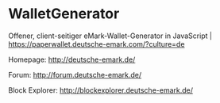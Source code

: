 # WalletGenerator
Offener, client-seitiger eMark-Wallet-Generator in JavaScript | https://paperwallet.deutsche-emark.com/?culture=de

Homepage: http://deutsche-emark.de/

Forum: http://forum.deutsche-emark.de/

Block Explorer: http://blockexplorer.deutsche-emark.de/
